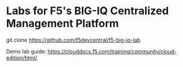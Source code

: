 # Labs for F5's BIG-IQ Centralized Management Platform

git clone https://github.com/f5devcentral/f5-big-iq-lab

Demo lab guide: https://clouddocs.f5.com/training/community/cloud-edition/html/
